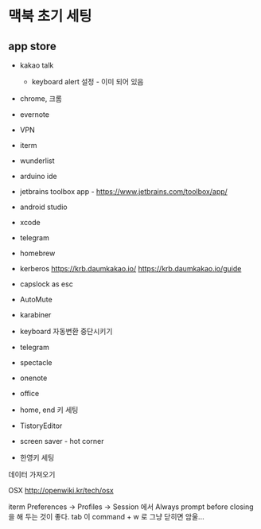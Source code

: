# 맥북 초기 세팅

## app store
* kakao talk
    * keyboard alert 설정 - 이미 되어 있음  
* chrome, 크롬
* evernote
* VPN
* iterm
* wunderlist
* arduino ide

* jetbrains toolbox app - https://www.jetbrains.com/toolbox/app/
* android studio
* xcode
* telegram
* homebrew
* kerberos https://krb.daumkakao.io/ https://krb.daumkakao.io/guide
* capslock as esc
* AutoMute
* karabiner
* keyboard 자동변환 중단시키기
* telegram
* spectacle
* onenote
* office
* home, end 키 세팅

* TistoryEditor
* screen saver - hot corner

* 한영키 세팅

데이터 가져오기

OSX
http://openwiki.kr/tech/osx


iterm
Preferences -> Profiles -> Session 에서 Always prompt before closing 을 해 두는 것이 좋다.
tab 이 command + w 로 그냥 닫히면 암울...


